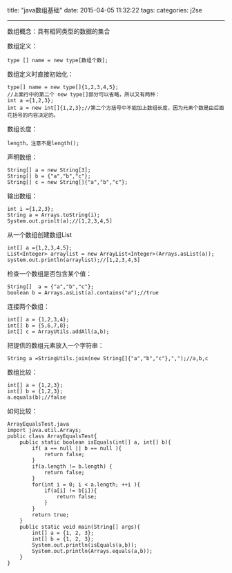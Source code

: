 title: "java数组基础"
date: 2015-04-05 11:32:22
tags:
categories: j2se

---


数组概念：具有相同类型的数据的集合


数组定义：

```
type [] name = new type[数组个数];
```
数组定义时直接初始化：
```
type[] name = new type[]{1,2,3,4,5};
//上面行中的第二个 new type[]部分可以省略，所以又有两种：
int a ={1,2,3};
int a = new int[]{1,2,3};//第二个方括号中不能加上数组长度，因为元素个数是由后面花括号的内容决定的。
```

数组长度：
```
length，注意不是length();
```

声明数组：
```
String[] a = new String[3];
String[] b = {"a","b","c"};
String[] c = new String[]{"a","b","c"};
```

输出数组：
```
int i ={1,2,3};
String a = Arrays.toString(i);
System.out.prinlt(a);//[1,2,3,4,5]
```

从一个数组创建数组List
```
int[] a ={1,2,3,4,5};
List<Integer> arraylist = new ArrayList<Integer>(Arrays.asList(a));
system.out.println(arraylist);//[1,2,3,4,5]
```

检查一个数组是否包含某个值：
```
String[]  a = {"a","b","c"};
boolean b = Arrays.asList(a).contains("a");//true
```

连接两个数组：
```
int[] a = {1,2,3,4};
int[] b = {5,6,7,8};
int[] c = ArrayUtils.addAll(a,b);
```

把提供的数组元素放入一个字符串：
```
String a =StringUtils.join(new String[]{"a","b","c"},",");//a,b,c
```

数组比较：
```
int[] a = {1,2,3};
int[] b = {1,2,3};
a.equals(b);//false
```
如何比较：
```
ArrayEqualsTest.java 
import java.util.Arrays;
public class ArrayEqualsTest{
    public static boolean isEquals(int[] a, int[] b){
        if( a == null || b == null ){ 
            return false;
        }
        if(a.length != b.length) {
            return false;
        }
        for(int i = 0; i < a.length; ++i ){            
        	if(a[i] != b[i]){
                return false;
            }
        }
        return true;
    }
    public static void main(String[] args){   
    	int[] a = {1, 2, 3};
        int[] b = {1, 2, 3};
        System.out.println(isEquals(a,b));
        System.out.println(Arrays.equals(a,b));
    }
}
```
